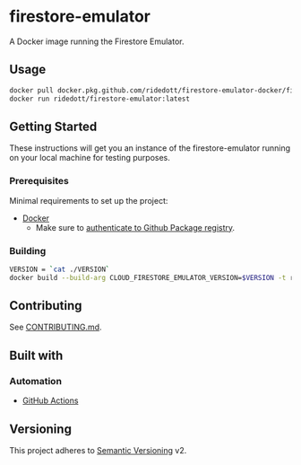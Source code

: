 # firestore-emulator

A Docker image running the Firestore Emulator.

## Usage

```bash
docker pull docker.pkg.github.com/ridedott/firestore-emulator-docker/firestore-emulator:latest
docker run ridedott/firestore-emulator:latest
```

## Getting Started

These instructions will get you an instance of the firestore-emulator running on your
local machine for testing purposes.

### Prerequisites

Minimal requirements to set up the project:

- [Docker](https://docs.docker.com/install/)
    - Make sure to
        [authenticate to Github Package registry](https://help.github.com/en/articles/configuring-docker-for-use-with-github-package-registry#authenticating-to-github-package-registry).

### Building

```bash
VERSION = `cat ./VERSION`
docker build --build-arg CLOUD_FIRESTORE_EMULATOR_VERSION=$VERSION -t ridedott/firestore-emulator:latest .
```

## Contributing

See [CONTRIBUTING.md](./CONTRIBUTING.md).

## Built with

### Automation

- [GitHub Actions](https://github.com/features/actions)

## Versioning

This project adheres to [Semantic Versioning](http://semver.org) v2.

